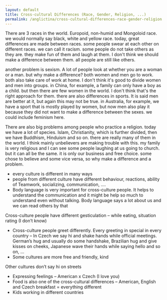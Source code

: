 ```yaml
---
layout: default
title: Cross-cultural Differences (Race, Gender, Religion, ...)
permalink: /anglictina/cross-cultural-differences-race-gender-religion
---
```


There are 3 races in the world. Europoid, non-humid and Mongoloid race. we would normally say black, white and yellow race. today, great differences are made between races. some people swear at each other on different races. we can call it racism. some people do not take others as they are. they make fun of them and laugh at them. I don't think we should make a difference between them. all people are still like others.

another problem is sexism. A lot of people look at whether you are a woman or a man. but why make a difference? both women and men go to work. both also take care of work at home. I don't think it's good to divide women and men into groups. in China, for example, a family can only have a boy as a child. but then there are few women in the world. I don't think that's the right approach for them. there are also differences in sports. It is said men are better at it, but again this may not be true. in Australia, for example, we have a sport that is mostly played by women, but now men also play it because they did not want to make a difference between the sexes. we could include feminism here.

There are also big problems among people who practice a religion. today we have a lot of species. Islam, Christianity, which is further divided, then we have Buddhism, Hinduism and so on. there are really many of them in the world. I think mainly unbelievers are making trouble with this. my family is very religious and I can see some people laughing at us going to church. but it can all be the same. it is only our business and free choice. some chose to believe and some vice versa, so why make a difference and a problem.

- every culture is different in many ways
- people from different culture have different behaviour, reactions, ability of Teamwork, socializing, communication, ….
- Body language is very important for cross-culture people. It helps to understand the communication and it might be help so much to understand even without talking. Body language says a lot about us and we can read others by that

Cross-culture people have different gesticulation – while eating, situation rating (I don’t know)

- Cross-culture people greet differently. Every greeting in special in every country – In Czech we say hi and shake hands while official meetings. German’s hug and usually do some handshake, Brazilian hug and give kisses on cheeks, Japanese wave their hands while saying hello and so on, … 
- Some cultures are more free and friendly, kind

Other cultures don’t say hi on streets

- Expressing feelings – American x Czech (I love you)
- Food is also one of the cross-cultural differences – American, English and Czech breakfast = everything different
- Kids working in different countries
